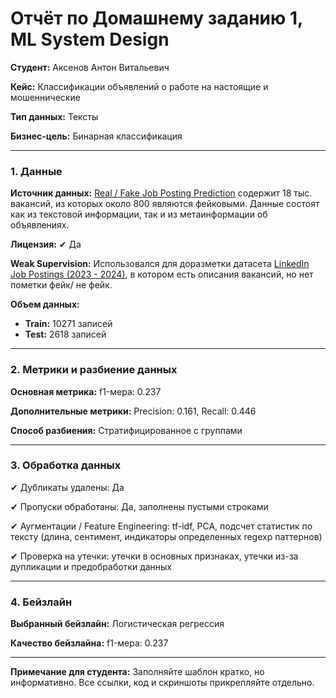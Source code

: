 # Отчёт по Домашнему заданию 1, ML System Design


**Студент:** Аксенов Антон Витальевич

**Кейс:** Классификации объявлений о работе на настоящие и мошеннические

**Тип данных:** Тексты

**Бизнес-цель:** Бинарная классификация

---

### **1. Данные**

**Источник данных:** [Real / Fake Job Posting Prediction](https://www.kaggle.com/datasets/shivamb/real-or-fake-fake-jobposting-prediction) содержит 18 тыс. вакансий, из которых около 800 являются фейковыми. Данные состоят как из текстовой информации, так и из метаинформации об объявлениях.

**Лицензия:** ✔ Да 

**Weak Supervision:** Использовался для доразметки датасета [LinkedIn Job Postings (2023 - 2024)](https://www.kaggle.com/datasets/arshkon/linkedin-job-postings/data), в котором есть описания вакансий, но нет пометки фейк/ не фейк.

**Объем данных:**

- **Train:** 10271 записей
- **Test:** 2618 записей

---

### **2. Метрики и разбиение данных**

**Основная метрика:** f1-мера: 0.237

**Дополнительные метрики:** Precision: 0.161, Recall: 0.446

**Способ разбиения:** Стратифицированное с группами

---

### **3. Обработка данных**

✔ Дубликаты удалены: Да

✔ Пропуски обработаны: Да, заполнены пустыми строками

✔ Аугментации / Feature Engineering: tf-idf, PCA, подсчет статистик по тексту (длина, сентимент, индикаторы определенных regexp паттернов)

✔ Проверка на утечки: утечки в основных признаках, утечки из-за дупликации и предобработки данных

---

### **4. Бейзлайн**

**Выбранный бейзлайн:** Логистическая регрессия

**Качество бейзлайна:** f1-мера: 0.237


---


**Примечание для студента:** Заполняйте шаблон кратко, но информативно. Все ссылки, код и скриншоты прикрепляйте отдельно.